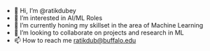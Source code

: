 - 👋 Hi, I’m @ratikdubey
- 👀 I’m interested in AI/ML Roles 
- 🌱 I’m currently honing my skillset in the area of Machine Learning
- 💞️ I’m looking to collaborate on projects and research in ML
- 📫 How to reach me ratikdub@buffalo.edu

<!---
ratikdubey/ratikdubey is a ✨ special ✨ repository because its `README.md` (this file) appears on your GitHub profile.
You can click the Preview link to take a look at your changes.
--->
